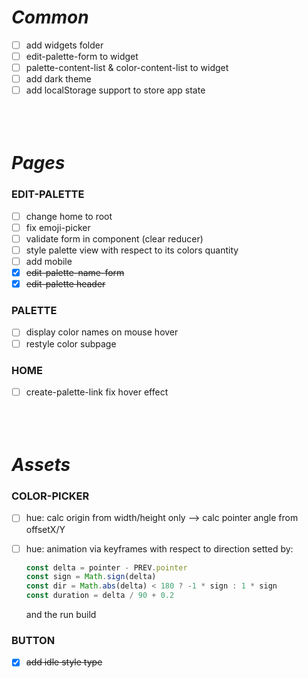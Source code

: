 ***Common***
============

- [ ] add widgets folder
- [ ] edit-palette-form to widget
- [ ] palette-content-list & color-content-list to widget
- [ ] add dark theme
- [ ] add localStorage support to store app state
` `  
` `  
` `  
` `  

***Pages***
===========

### EDIT-PALETTE
- [ ] change home to root
- [ ] fix emoji-picker
- [ ] validate form in component (clear reducer)
- [ ] style palette view with respect to its colors quantity
- [ ] add mobile
- [x] ~~edit-palette-name-form~~
- [x] ~~edit-palette header~~

### PALETTE
- [ ] display color names on mouse hover
- [ ] restyle color subpage

### HOME
- [ ] create-palette-link fix hover effect
` `  
` `  
` `  
` `  

***Assets***
============

### COLOR-PICKER
- [ ] hue: calc origin from width/height only —> calc pointer angle from offsetX/Y
- [ ] hue: animation via keyframes with respect to direction setted by:

  ```js
  const delta = pointer - PREV.pointer
  const sign = Math.sign(delta)
  const dir = Math.abs(delta) < 180 ? -1 * sign : 1 * sign
  const duration = delta / 90 + 0.2
  ```
  and the run build

### BUTTON
- [x] ~~add idle style type~~
